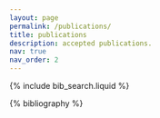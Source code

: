 ```yaml
---
layout: page
permalink: /publications/
title: publications
description: accepted publications.
nav: true
nav_order: 2
---
```


<!-- _pages/publications.md -->

<!-- Bibsearch Feature -->

{% include bib_search.liquid %}

<div class="publications">

{% bibliography %}


</div>
